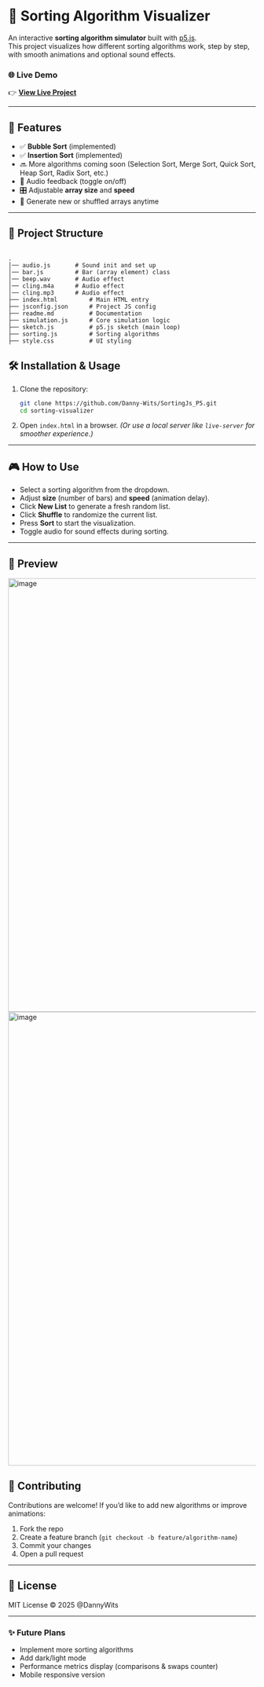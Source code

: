 # 🎨 Sorting Algorithm Visualizer

An interactive **sorting algorithm simulator** built with [p5.js](https://p5js.org/).  
This project visualizes how different sorting algorithms work, step by step, with smooth animations and optional sound effects.

### 🌐 Live Demo

👉 [**View Live Project**](https://danny-wits.github.io/SortingJs_P5/)

---
## 🚀 Features

- ✅ **Bubble Sort** (implemented)
- ✅ **Insertion Sort** (implemented)
- 🔜 More algorithms coming soon (Selection Sort, Merge Sort, Quick Sort, Heap Sort, Radix Sort, etc.)
- 🎵 Audio feedback (toggle on/off)
- 🎛 Adjustable **array size** and **speed**
- 🔀 Generate new or shuffled arrays anytime

---

## 📂 Project Structure

```

.
│── audio.js       # Sound init and set up
│── bar.js         # Bar (array element) class
│── beep.wav       # Audio effect
│── cling.m4a      # Audio effect
│── cling.mp3      # Audio effect
├── index.html         # Main HTML entry
├── jsconfig.json      # Project JS config
├── readme.md          # Documentation
├── simulation.js      # Core simulation logic
├── sketch.js          # p5.js sketch (main loop)
├── sorting.js         # Sorting algorithms
├── style.css          # UI styling

```



## 🛠 Installation & Usage

1. Clone the repository:

   ```bash
   git clone https://github.com/Danny-Wits/SortingJs_P5.git
   cd sorting-visualizer
   ```

2. Open `index.html` in a browser.
   _(Or use a local server like `live-server` for smoother experience.)_

---

## 🎮 How to Use

- Select a sorting algorithm from the dropdown.
- Adjust **size** (number of bars) and **speed** (animation delay).
- Click **New List** to generate a fresh random list.
- Click **Shuffle** to randomize the current list.
- Press **Sort** to start the visualization.
- Toggle audio for sound effects during sorting.

---

## 📸 Preview

<img width="1915" height="883" alt="image" src="https://github.com/user-attachments/assets/39731efe-ca66-486b-b909-5400ed054015" />

<img width="1914" height="924" alt="image" src="https://github.com/user-attachments/assets/1c97bc1e-6e7e-4c30-b11a-80a6b099e4db" />


## 🤝 Contributing

Contributions are welcome! If you’d like to add new algorithms or improve animations:

1. Fork the repo
2. Create a feature branch (`git checkout -b feature/algorithm-name`)
3. Commit your changes
4. Open a pull request

---

## 📜 License

MIT License © 2025 @DannyWits

---

### ✨ Future Plans

- Implement more sorting algorithms
- Add dark/light mode
- Performance metrics display (comparisons & swaps counter)
- Mobile responsive version
